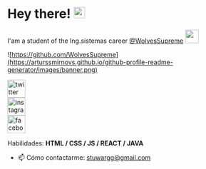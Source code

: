 
# Hey there! <img src="https://media.giphy.com/media/hvRJCLFzcasrR4ia7z/giphy.gif" width="25px">

I'am a student of the Ing.sistemas career <a href="https://github.com/WolvesSupreme">@WolvesSupreme</a> <img src="https://media.giphy.com/media/WUlplcMpOCEmTGBtBW/giphy.gif" width="30">

![https://github.com/WolvesSupreme](https://arturssmirnovs.github.io/github-profile-readme-generator/images/banner.png)



[<img src='https://cdn.jsdelivr.net/npm/simple-icons@3.0.1/icons/twitter.svg' alt='twitter' height='40'>](https://twitter.com/@neoatla)  
[<img src='https://cdn.jsdelivr.net/npm/simple-icons@3.0.1/icons/instagram.svg' alt='instagram' height='40'>](https://www.instagram.com/stuwar0306/)  
[<img src='https://cdn.jsdelivr.net/npm/simple-icons@3.0.1/icons/facebook.svg' alt='facebook' height='40'>](https://www.facebook.com/StuwarGironGarcia/)  

Habilidades: **HTML / CSS / JS / REACT / JAVA**

- 📫 Cómo contactarme: stuwargg@gmail.com 

##



